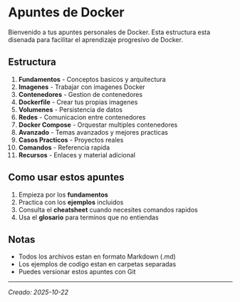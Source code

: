 ﻿# Apuntes de Docker

Bienvenido a tus apuntes personales de Docker. Esta estructura esta disenada para facilitar el aprendizaje progresivo de Docker.

## Estructura

1. **Fundamentos** - Conceptos basicos y arquitectura
2. **Imagenes** - Trabajar con imagenes Docker
3. **Contenedores** - Gestion de contenedores
4. **Dockerfile** - Crear tus propias imagenes
5. **Volumenes** - Persistencia de datos
6. **Redes** - Comunicacion entre contenedores
7. **Docker Compose** - Orquestar multiples contenedores
8. **Avanzado** - Temas avanzados y mejores practicas
9. **Casos Practicos** - Proyectos reales
10. **Comandos** - Referencia rapida
11. **Recursos** - Enlaces y material adicional

## Como usar estos apuntes

1. Empieza por los **fundamentos**
2. Practica con los **ejemplos** incluidos
3. Consulta el **cheatsheet** cuando necesites comandos rapidos
4. Usa el **glosario** para terminos que no entiendas

## Notas

- Todos los archivos estan en formato Markdown (.md)
- Los ejemplos de codigo estan en carpetas separadas
- Puedes versionar estos apuntes con Git

---
*Creado: 2025-10-22*
